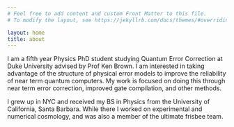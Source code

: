 ```yaml
---
# Feel free to add content and custom Front Matter to this file.
# To modify the layout, see https://jekyllrb.com/docs/themes/#overriding-theme-defaults

layout: home
title: about
---
```


I am a fifth year Physics PhD student studying Quantum Error Correction at Duke University advised by Prof Ken Brown. I am interested in taking advantage of the structure of physical error models to improve the reliability of near term quantum computers. My work is focused on doing this through near term error correction, improved gate compilation, and other methods.
<!-- Welcome to my personal site! I’m a fourth year Physics PhD student at Duke University, advised by Prof. Ken Brown. I work on Quantum Information Theory, specifically on near term quantum error correction and mitigation. My focus is in maximizing the performance of small scale quantum computers through better understanding of physical error models. Our group is focused on ion trap quantum computers, but I am also interested in non-stabilizer codes, near term error detection, and schemes for universal fault tolerance in more general architectures. -->

I grew up in NYC and received my BS in Physics from the University of California, Santa Barbara. While there I worked on experimental and numerical cosmology, and was also a member of the ultimate frisbee team.

<!--Teaching

While at Duke, I have been a recitation instructor for PHYS 151L: Mechanics for Engineers and PHYS 152L: Electromagnetism for Engineers, along with being a lab instructor for PHYS 142L: Electromagnetism for Pre-Meds and PHYS 152L: Electromagnetism for Engineers. -->
